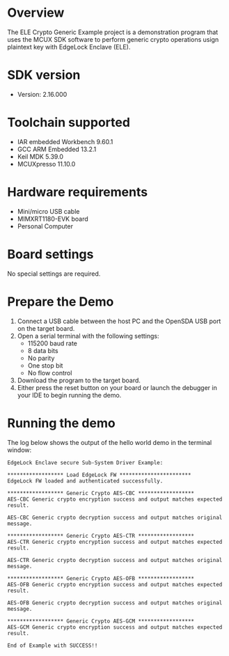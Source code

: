 Overview
========
The ELE Crypto Generic Example project is a demonstration program that uses the MCUX SDK
software to perform generic crypto operations usign plaintext key with EdgeLock Enclave (ELE).


SDK version
===========
- Version: 2.16.000

Toolchain supported
===================
- IAR embedded Workbench  9.60.1
- GCC ARM Embedded  13.2.1
- Keil MDK  5.39.0
- MCUXpresso  11.10.0

Hardware requirements
=====================
- Mini/micro USB cable
- MIMXRT1180-EVK board
- Personal Computer

Board settings
==============
No special settings are required.

Prepare the Demo
================
1.  Connect a USB cable between the host PC and the OpenSDA USB port on the target board. 
2.  Open a serial terminal with the following settings:
    - 115200 baud rate
    - 8 data bits
    - No parity
    - One stop bit
    - No flow control
3.  Download the program to the target board.
4.  Either press the reset button on your board or launch the debugger in your IDE to begin running the demo.

Running the demo
================
The log below shows the output of the hello world demo in the terminal window:
~~~~~~~~~~~~~~~~~~~~~~~~~~~~~~~~~~~
EdgeLock Enclave secure Sub-System Driver Example:

****************** Load EdgeLock FW ***********************
EdgeLock FW loaded and authenticated successfully.

****************** Generic Crypto AES-CBC ******************
AES-CBC Generic crypto encryption success and output matches expected result.

AES-CBC Generic crypto decryption success and output matches original message.

****************** Generic Crypto AES-CTR ******************
AES-CTR Generic crypto encryption success and output matches expected result.

AES-CTR Generic crypto decryption success and output matches original message.

****************** Generic Crypto AES-OFB ******************
AES-OFB Generic crypto encryption success and output matches expected result.

AES-OFB Generic crypto decryption success and output matches original message.

****************** Generic Crypto AES-GCM ******************
AES-GCM Generic crypto encryption success and output matches expected result.

End of Example with SUCCESS!!
~~~~~~~~~~~~~~~~~~~~~~~~~~~~~~~~~~~
